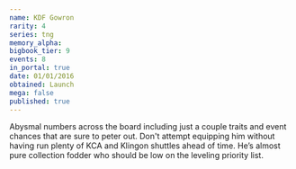 ```yaml
---
name: KDF Gowron
rarity: 4
series: tng
memory_alpha:
bigbook_tier: 9
events: 8
in_portal: true
date: 01/01/2016
obtained: Launch
mega: false
published: true
---
```


Abysmal numbers across the board including just a couple traits and event chances that are sure to peter out. Don't attempt equipping him without having run plenty of KCA and Klingon shuttles ahead of time. He’s almost pure collection fodder who should be low on the leveling priority list.
